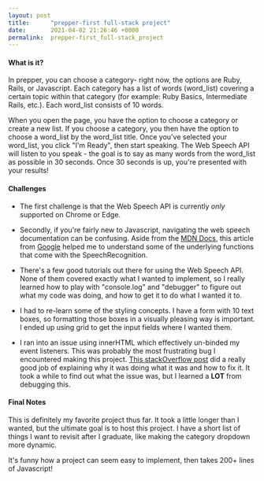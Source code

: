 ```yaml
---
layout: post
title:      "prepper-first full-stack project"
date:       2021-04-02 21:26:46 +0000
permalink:  prepper-first_full-stack_project
---
```


#### What is it?
In prepper, you can choose a category- right now, the options are Ruby, Rails, or Javascript. Each category has a list of words (word_list) covering a certain topic within that category (for example: Ruby Basics, Intermediate Rails, etc.). Each word_list consists of 10 words.

When you open the page, you have the option to choose a category or create a new list. If you choose a category, you then have the option to choose a word_list by the word_list title. Once you've selected your word_list, you click "I'm Ready", then start speaking. The Web Speech API will listen to you speak - the goal is to say as many words from the word_list as possible in 30 seconds. Once 30 seconds is up, you're presented with your results!

#### Challenges
* The first challenge is that the Web Speech API is currently *only* supported on Chrome or Edge. 

* Secondly, if you're fairly new to Javascript, navigating the web speech documentation can be confusing. Aside from the [MDN Docs](https://developer.mozilla.org/en-US/docs/Web/API/Web_Speech_API), this article from [Google](https://developers.google.com/web/updates/2013/01/Voice-Driven-Web-Apps-Introduction-to-the-Web-Speech-API) helped me to understand some of the underlying functions that come with the SpeechRecognition.

* There's a few good tutorials out there for using the Web Speech API. None of them covered exactly what I wanted to implement, so I really learned how to play with "console.log" and "debugger" to figure out what my code was doing, and how to get it to do what I wanted it to.

* I had to re-learn some of the styling concepts. I have a form with 10 text boxes, so formatting those boxes in a visually pleasing way is important. I ended up using grid to get the input fields where I wanted them.

* I ran into an issue using innerHTML which effectively un-binded my event listeners. This was probably the most frustrating bug I encountered making this project. [This stackOverflow post](https://stackoverflow.com/questions/38361875/element-innerhtml-getting-rid-of-event-listeners) did a really good job of explaining why it was doing what it was and how to fix it. It took a while to find out what the issue was, but I learned a **LOT** from debugging this.

#### Final Notes
This is definitely my favorite project thus far. It took a little longer than I wanted, but the ultimate goal is to host this project. I have a short list of things I want to revisit after I graduate, like making the category dropdown more dynamic. 

It's funny how a project can seem easy to implement, then takes 200+ lines of Javascript! 

